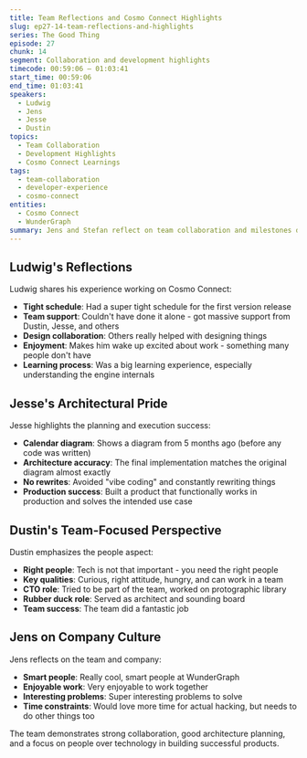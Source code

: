 ```yaml
---
title: Team Reflections and Cosmo Connect Highlights
slug: ep27-14-team-reflections-and-highlights
series: The Good Thing
episode: 27
chunk: 14
segment: Collaboration and development highlights
timecode: 00:59:06 – 01:03:41
start_time: 00:59:06
end_time: 01:03:41
speakers:
  - Ludwig
  - Jens
  - Jesse
  - Dustin
topics:
  - Team Collaboration
  - Development Highlights
  - Cosmo Connect Learnings
tags:
  - team-collaboration
  - developer-experience
  - cosmo-connect
entities:
  - Cosmo Connect
  - WunderGraph
summary: Jens and Stefan reflect on team collaboration and milestones during Cosmo Connect development, sharing insights from the process.
---
```



## Ludwig's Reflections

Ludwig shares his experience working on Cosmo Connect:
- **Tight schedule**: Had a super tight schedule for the first version release
- **Team support**: Couldn't have done it alone - got massive support from Dustin, Jesse, and others
- **Design collaboration**: Others really helped with designing things
- **Enjoyment**: Makes him wake up excited about work - something many people don't have
- **Learning process**: Was a big learning experience, especially understanding the engine internals

## Jesse's Architectural Pride

Jesse highlights the planning and execution success:
- **Calendar diagram**: Shows a diagram from 5 months ago (before any code was written)
- **Architecture accuracy**: The final implementation matches the original diagram almost exactly
- **No rewrites**: Avoided "vibe coding" and constantly rewriting things
- **Production success**: Built a product that functionally works in production and solves the intended use case

## Dustin's Team-Focused Perspective

Dustin emphasizes the people aspect:
- **Right people**: Tech is not that important - you need the right people
- **Key qualities**: Curious, right attitude, hungry, and can work in a team
- **CTO role**: Tried to be part of the team, worked on protographic library
- **Rubber duck role**: Served as architect and sounding board
- **Team success**: The team did a fantastic job

## Jens on Company Culture

Jens reflects on the team and company:
- **Smart people**: Really cool, smart people at WunderGraph
- **Enjoyable work**: Very enjoyable to work together
- **Interesting problems**: Super interesting problems to solve
- **Time constraints**: Would love more time for actual hacking, but needs to do other things too

The team demonstrates strong collaboration, good architecture planning, and a focus on people over technology in building successful products.
